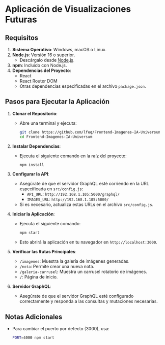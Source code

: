# Aplicación de Visualizaciones Futuras
  
  ## Requisitos
  
  1. **Sistema Operativo**: Windows, macOS o Linux.
  2. **Node.js**: Versión 16 o superior.
     - Descárgalo desde [Node.js](https://nodejs.org/).
  3. **npm**: Incluido con Node.js.
  4. **Dependencias del Proyecto**:
     - React
     - React Router DOM
     - Otras dependencias especificadas en el archivo `package.json`.
    
  
  ## Pasos para Ejecutar la Aplicación
  
  1. **Clonar el Repositorio**:
     - Abre una terminal y ejecuta:
       ```bash
       git clone https://github.com/lfeq/Frontend-Imagenes-IA-Universum.git
       cd Frontend-Imagenes-IA-Universum
       ```
  
  2. **Instalar Dependencias**:
     - Ejecuta el siguiente comando en la raíz del proyecto:
       ```bash
       npm install
       ```
  
  3. **Configurar la API**:
     - Asegúrate de que el servidor GraphQL esté corriendo en la URL especificada en `src/config.js`:
       - `API_URL`: `http://192.168.1.105:5000/graphql/`
       - `IMAGES_URL`: `http://192.168.1.105:5000/`
     - Si es necesario, actualiza estas URLs en el archivo `src/config.js`.
  
  4. **Iniciar la Aplicación**:
     - Ejecuta el siguiente comando:
       ```bash
       npm start
       ```
     - Esto abrirá la aplicación en tu navegador en `http://localhost:3000`.
  
  5. **Verificar las Rutas Principales**:
     - `/imagenes`: Muestra la galería de imágenes generadas.
     - `/nota`: Permite crear una nueva nota.
     - `/galeria-carrusel`: Muestra un carrusel rotatorio de imágenes.
     - `/`: Página de inicio.
  
  6. **Servidor GraphQL**:
     - Asegúrate de que el servidor GraphQL esté configurado correctamente y responda a las consultas y mutaciones necesarias.
  
  ## Notas Adicionales
  
  - Para cambiar el puerto por defecto (3000), usa:
    ```bash
    PORT=4000 npm start